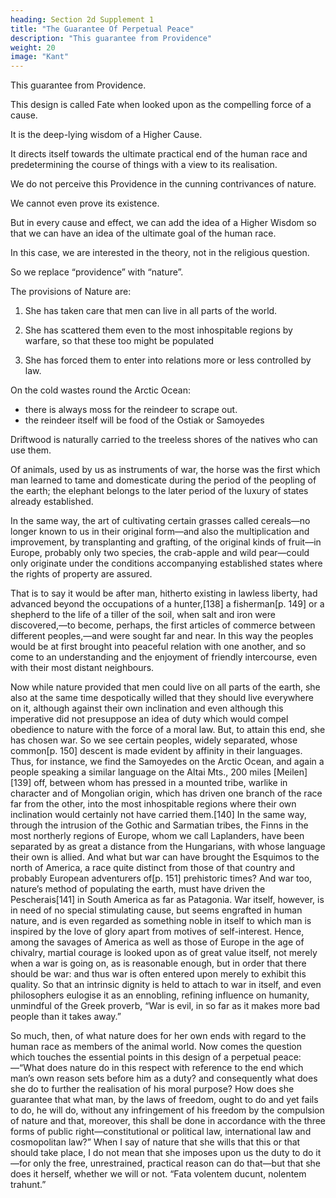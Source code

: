 ```yaml
---
heading: Section 2d Supplement 1
title: "The Guarantee Of Perpetual Peace" 
description: "This guarantee from Providence"
weight: 20
image: "Kant"
---
```




This guarantee from Providence.

<!-- is given by no less a power than the great artist nature (natura dædala rerum) in whose mechanical course is clearly exhibited a predetermined design to make harmony spring from human discord, even against the will of man.  -->

This design is called Fate when looked upon as the compelling force of a cause.

<!-- The laws of whose operation are unknown to us, is, when considered as the purpose manifested in the course of nature, called Providence, as -->

It is the deep-lying wisdom of a Higher Cause.

It directs itself towards the ultimate practical end of the human race and predetermining the course of things with a view to its realisation. 

We do not perceive this Providence in the cunning contrivances of nature.

We cannot even prove its existence. 

But in every cause and effect, we can add the idea of a Higher Wisdom so that we can have an idea of the ultimate goal of the human race.

<!-- ; nor can we even conclude from the fact of their existence that it is there; but, as in every relation between the form of things and their final cause, we can, and must, supply the thought of a 

, in order that we may be able to form an idea of the possible existence of these products after the analogy of human works of art. -->

<!-- The representation to ourselves of the relation and agreement of these formations of nature to the moral purpose for which they were made and which reason directly prescribes to us, is an Idea, it is true, which is in theory superfluous; but in practice it is dogmatic, and its objective reality is well established.

Thus we see, for example, with regard to the ideal [Pflichtbegriff] of perpetual peace, that it is our duty to make use of the mechanism of nature for the realisation of that end.  -->


In this case, we are interested in the theory, not in the religious question.

So we replace “providence” with “nature”.

<!-- , in view of the limitations of human reason, which, in considering the relation of effects to their causes, must keep within the limits of possible experience. And the term “nature” is also less presumptuous than the other. To speak of a Providence knowable by us would be boldly to put on the wings of Icarus in order to draw near to the mystery of its unfathomable purpose. -->

<!-- Before we determine the surety given by nature more exactly, we must first look at what ultimately makes this guarantee of peace necessary—the[p. 147] circumstances in which nature has carefully placed the actors in her great theatre. In the next place, we shall proceed to consider the manner in which she gives this surety. -->

The provisions of Nature are:

1. She has taken care that men can live in all parts of the world.

2. She has scattered them even to the most inhospitable regions by warfare, so that these too might be populated

<!-- by means of war in all directions, even into the  -->

3. She has forced them to enter into relations more or less controlled by law.

On the cold wastes round the Arctic Ocean:
- there is always moss for the reindeer to scrape out.
- the reindeer itself will be food of the Ostiak or Samoyedes

<!-- And salt deserts which would otherwise be left unutilised have the camel, which seems as if created for travelling in such lands. This evidence of design in things, however, is still more clear when we come to know that, besides the fur-clad animals of the shores of the Arctic Ocean, there are seals, walruses and whales whose flesh furnishes food and whose oil fire for the dwellers in these regions.  -->

<!-- But the providential care of nature excites our wonder above all, when we hear of the -->

Driftwood is naturally carried to the treeless shores of the natives who can use them.

 <!-- could neither construct their craft, nor weapons, nor huts for shelter. Here too they have so much to do, making war against wild animals, that they live at peace with one another. But what drove them originally into these regions was probably nothing but war. -->

Of animals, used by us as instruments of war, the horse was the first which man learned to tame and domesticate during the period of the peopling of the earth; the elephant belongs to the later period of the luxury of states already established.

In the same way, the art of cultivating certain grasses called cereals—no longer known to us in their original form—and also the multiplication and improvement, by transplanting and grafting, of the original kinds of fruit—in Europe, probably only two species, the crab-apple and wild pear—could only originate under the conditions accompanying established states where the rights of property are assured.

That is to say it would be after man, hitherto existing in lawless liberty, had advanced beyond the occupations of a hunter,[138] a fisherman[p. 149] or a shepherd to the life of a tiller of the soil, when salt and iron were discovered,—to become, perhaps, the first articles of commerce between different peoples,—and were sought far and near. In this way the peoples would be at first brought into peaceful relation with one another, and so come to an understanding and the enjoyment of friendly intercourse, even with their most distant neighbours.

Now while nature provided that men could live on all parts of the earth, she also at the same time despotically willed that they should live everywhere on it, although against their own inclination and even although this imperative did not presuppose an idea of duty which would compel obedience to nature with the force of a moral law. But, to attain this end, she has chosen war. So we see certain peoples, widely separated, whose common[p. 150] descent is made evident by affinity in their languages. Thus, for instance, we find the Samoyedes on the Arctic Ocean, and again a people speaking a similar language on the Altai Mts., 200 miles [Meilen][139] off, between whom has pressed in a mounted tribe, warlike in character and of Mongolian origin, which has driven one branch of the race far from the other, into the most inhospitable regions where their own inclination would certainly not have carried them.[140] In the same way, through the intrusion of the Gothic and Sarmatian tribes, the Finns in the most northerly regions of Europe, whom we call Laplanders, have been separated by as great a distance from the Hungarians, with whose language their own is allied. And what but war can have brought the Esquimos to the north of America, a race quite distinct from those of that country and probably European adventurers of[p. 151] prehistoric times? And war too, nature’s method of populating the earth, must have driven the Pescherais[141] in South America as far as Patagonia. War itself, however, is in need of no special stimulating cause, but seems engrafted in human nature, and is even regarded as something noble in itself to which man is inspired by the love of glory apart from motives of self-interest. Hence, among the savages of America as well as those of Europe in the age of chivalry, martial courage is looked upon as of great value itself, not merely when a war is going on, as is reasonable enough, but in order that there should be war: and thus war is often entered upon merely to exhibit this quality. So that an intrinsic dignity is held to attach to war in itself, and even philosophers eulogise it as an ennobling, refining influence on humanity, unmindful of the Greek proverb, “War is evil, in so far as it makes more bad people than it takes away.”

So much, then, of what nature does for her own ends with regard to the human race as members of the animal world. Now comes the question which touches the essential points in this design of a perpetual peace:—“What does nature do in this respect with reference to the end which man’s own reason sets before him as a duty? and consequently what does she do to further the realisation of his moral purpose? How does she guarantee that what man, by the laws of freedom, ought to do and yet fails to do, he will do, without any infringement of his freedom by the compulsion of nature and that, moreover, this shall be done in accordance with the three forms of public right—constitutional or political law, international law and cosmopolitan law?” When I say of nature that she wills that this or that should take place, I do not mean that she imposes upon us the duty to do it—for only the free, unrestrained, practical reason can do that—but that she does it herself, whether we will or not. “Fata volentem ducunt, nolentem trahunt.”

